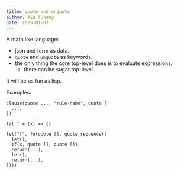 ```yaml
---
title: quote and unquote
author: Xie Yuheng
date: 2023-01-07
---
```


A math like language:

- json and term as data.
- `quote` and `unquote` as keywords.
- the only thing the core top-level does is to evaluate expressions.
  - there can be sugar top-level.

It will be as fun as lisp.

Examples:

```
clause(quote ..., "rule-name", quote [
  ...,
])
```

```
let f = (x) => {}

let("f", fn(quote [], quote sequence([
  let(),
  if(x, quote [], quote []),
  return(...),
  let(),
  return(...),
])))
```
